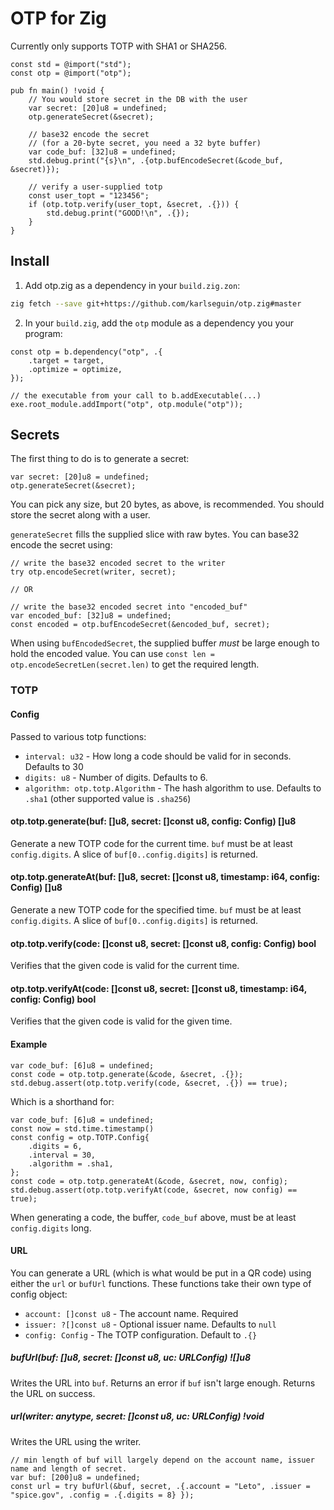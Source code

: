 # OTP for Zig

Currently only supports TOTP with SHA1 or SHA256.

```zig
const std = @import("std");
const otp = @import("otp");

pub fn main() !void {
    // You would store secret in the DB with the user
    var secret: [20]u8 = undefined;
    otp.generateSecret(&secret);

    // base32 encode the secret
    // (for a 20-byte secret, you need a 32 byte buffer)
    var code_buf: [32]u8 = undefined;
    std.debug.print("{s}\n", .{otp.bufEncodeSecret(&code_buf, &secret)});

    // verify a user-supplied totp
    const user_topt = "123456";
    if (otp.totp.verify(user_topt, &secret, .{})) {
        std.debug.print("GOOD!\n", .{});
    }
}
```

## Install
1) Add otp.zig as a dependency in your `build.zig.zon`:

```bash
zig fetch --save git+https://github.com/karlseguin/otp.zig#master
```

2) In your `build.zig`, add the `otp` module as a dependency you your program:

```zig
const otp = b.dependency("otp", .{
    .target = target,
    .optimize = optimize,
});

// the executable from your call to b.addExecutable(...)
exe.root_module.addImport("otp", otp.module("otp"));
```

## Secrets
The first thing to do is to generate a secret:

```zig
var secret: [20]u8 = undefined;
otp.generateSecret(&secret);
```

You can pick any size, but 20 bytes, as above, is recommended. You should store the secret along with a user.

`generateSecret` fills the supplied slice with raw bytes. You can base32 encode the secret using:

```zig
// write the base32 encoded secret to the writer
try otp.encodeSecret(writer, secret);

// OR

// write the base32 encoded secret into "encoded_buf"
var encoded_buf: [32]u8 = undefined;
const encoded = otp.bufEncodeSecret(&encoded_buf, secret);
```

When using `bufEncodedSecret`, the supplied buffer *must* be large enough to hold the encoded value. You can use `const len = otp.encodeSecretLen(secret.len)` to get the required length.

### TOTP

#### Config
Passed to various totp functions:

* `interval: u32` - How long a code should be valid for in seconds. Defaults to 30
* `digits: u8` - Number of digits. Defaults to 6.
* `algorithm: otp.totp.Algorithm` - The hash algorithm to use. Defaults to `.sha1` (other supported value is `.sha256`)

#### otp.totp.generate(buf: []u8, secret: []const u8, config: Config) []u8
Generate a new TOTP code for the current time. `buf` must be at least `config.digits`. A slice of `buf[0..config.digits]` is returned.


#### otp.totp.generateAt(buf: []u8, secret: []const u8, timestamp: i64, config: Config) []u8
Generate a new TOTP code for the specified time. `buf` must be at least `config.digits`. A slice of `buf[0..config.digits]` is returned.

#### otp.totp.verify(code: []const u8, secret: []const u8, config: Config) bool
Verifies that the given code is valid for the current time.

#### otp.totp.verifyAt(code: []const u8, secret: []const u8, timestamp: i64, config: Config) bool
Verifies that the given code is valid for the given time.


#### Example
```zig
var code_buf: [6]u8 = undefined;
const code = otp.totp.generate(&code, &secret, .{});
std.debug.assert(otp.totp.verify(code, &secret, .{}) == true);
```

Which is a shorthand for:

```zig
var code_buf: [6]u8 = undefined;
const now = std.time.timestamp()
const config = otp.TOTP.Config{
    .digits = 6,
    .interval = 30,
    .algorithm = .sha1,
};
const code = otp.totp.generateAt(&code, &secret, now, config);
std.debug.assert(otp.totp.verifyAt(code, &secret, now config) == true);
```

When generating a code, the buffer, `code_buf` above, must be at least `config.digits` long.

#### URL
You can generate a URL (which is what would be put in a QR code) using either the `url` or `bufUrl` functions. These functions take their own type of config object:

* `account: []const u8` - The account name. Required
* `issuer: ?[]const u8` - Optional issuer name. Defaults to `null`
* `config: Config` - The TOTP configuration. Default to `.{}`

##### bufUrl(buf: []u8, secret: []const u8, uc: URLConfig) ![]u8
Writes the URL into `buf`. Returns an error if `buf` isn't large enough. Returns the URL on success.

##### url(writer: anytype, secret: []const u8, uc: URLConfig) !void
Writes the URL using the writer. 

```zig
// min length of buf will largely depend on the account name, issuer name and length of secret.
var buf: [200]u8 = undefined;
const url = try bufUrl(&buf, secret, .{.account = "Leto", .issuer = "spice.gov", .config = .{.digits = 8} });
```
